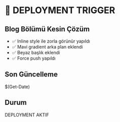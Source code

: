 # 🚀 DEPLOYMENT TRIGGER

## Blog Bölümü Kesin Çözüm

- ✅ Inline style ile zorla görünür yapıldı
- ✅ Mavi gradient arka plan eklendi
- ✅ Beyaz başlık eklendi
- ✅ Force push yapıldı

## Son Güncelleme
$(Get-Date)

## Durum
DEPLOYMENT AKTIF


